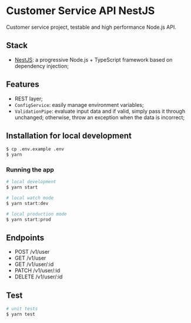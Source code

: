 # Customer Service API NestJS

Customer service project, testable and high performance Node.js API. 
 
## Stack

- [NestJS](https://github.com/nestjs/nest): a progressive Node.js + TypeScript framework based on dependency injection;

## Features
- REST layer; 
- `ConfigService`: easily manage environment variables;
- `ValidationPipe`: evaluate input data and if valid, simply pass it through unchanged; otherwise, throw an exception when the data is incorrect;


## Installation for local development
```bash
$ cp .env.example .env
$ yarn
```
### Running the app

```bash
# local development
$ yarn start

# local watch mode
$ yarn start:dev

# local production mode
$ yarn start:prod
```

## Endpoints

- POST /v1/user
- GET /v1/user
- GET /v1/user/:id
- PATCH /v1/user/:id
- DELETE /v1/user/:id


## Test

```bash
# unit tests
$ yarn test

``` 
